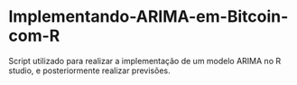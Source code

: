 # Implementando-ARIMA-em-Bitcoin-com-R
Script utilizado para realizar a implementação de um modelo ARIMA no R studio, e posteriormente realizar previsões.
